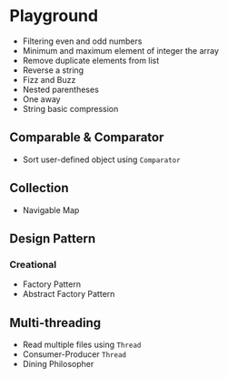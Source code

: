 # Playground

* Filtering even and odd numbers
* Minimum and maximum element of integer the array
* Remove duplicate elements from list
* Reverse a string
* Fizz and Buzz
* Nested parentheses
* One away
* String basic compression

## Comparable & Comparator

* Sort user-defined object using `Comparator`

## Collection

* Navigable Map

## Design Pattern

### Creational

* Factory Pattern
* Abstract Factory Pattern

## Multi-threading

* Read multiple files using `Thread`
* Consumer-Producer `Thread`
* Dining Philosopher




